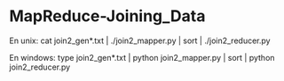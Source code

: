 # MapReduce-Joining_Data

En unix:
cat join2_gen*.txt | ./join2_mapper.py | sort | ./join2_reducer.py

En windows:
type join2_gen*.txt | python join2_mapper.py | sort | python join2_reducer.py
